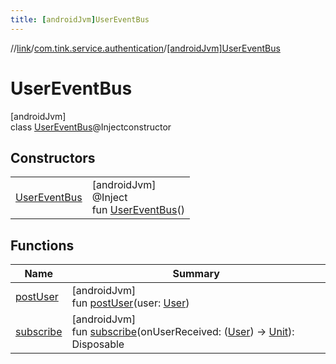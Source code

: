 ```yaml
---
title: [androidJvm]UserEventBus
---
```

//[link](../../../index.html)/[com.tink.service.authentication](../index.html)/[[androidJvm]UserEventBus](index.html)



# UserEventBus



[androidJvm]\
class [UserEventBus](index.html)@Injectconstructor



## Constructors


| | |
|---|---|
| [UserEventBus](-user-event-bus.html) | [androidJvm]<br>@Inject<br>fun [UserEventBus](-user-event-bus.html)() |


## Functions


| Name | Summary |
|---|---|
| [postUser](post-user.html) | [androidJvm]<br>fun [postUser](post-user.html)(user: [User](../../com.tink.model.user/[android-jvm]-user/index.html)) |
| [subscribe](subscribe.html) | [androidJvm]<br>fun [subscribe](subscribe.html)(onUserReceived: ([User](../../com.tink.model.user/[android-jvm]-user/index.html)) -&gt; [Unit](https://kotlinlang.org/api/latest/jvm/stdlib/kotlin/-unit/index.html)): Disposable |


